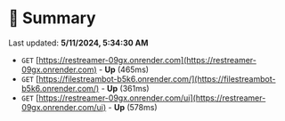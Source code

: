 # 📖 Summary
Last updated: **5/11/2024, 5:34:30 AM**

- `GET` [https://restreamer-09gx.onrender.com](https://restreamer-09gx.onrender.com) - **Up** (465ms)
- `GET` [https://filestreambot-b5k6.onrender.com/](https://filestreambot-b5k6.onrender.com/) - **Up** (361ms)
- `GET` [https://restreamer-09gx.onrender.com/ui](https://restreamer-09gx.onrender.com/ui) - **Up** (578ms)
